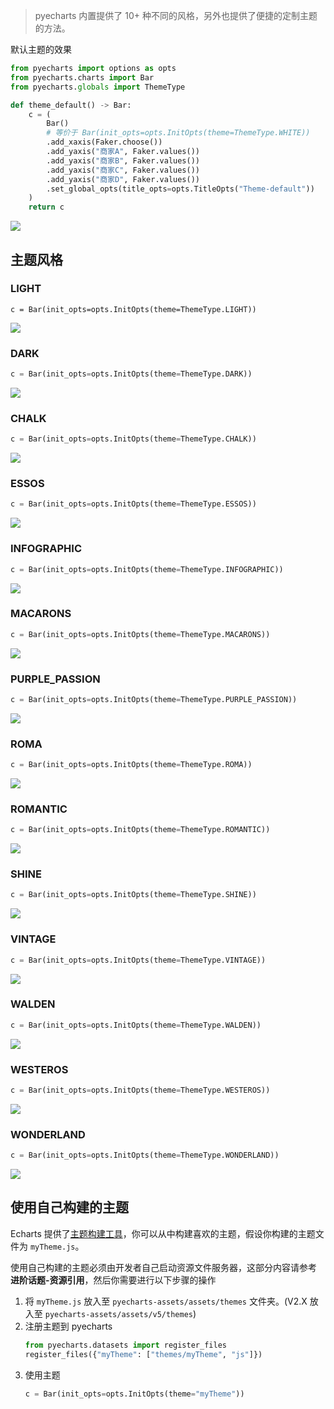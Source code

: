 > pyecharts 内置提供了 10+ 种不同的风格，另外也提供了便捷的定制主题的方法。

默认主题的效果
```python
from pyecharts import options as opts
from pyecharts.charts import Bar
from pyecharts.globals import ThemeType

def theme_default() -> Bar:
    c = (
        Bar()
        # 等价于 Bar(init_opts=opts.InitOpts(theme=ThemeType.WHITE))
        .add_xaxis(Faker.choose())
        .add_yaxis("商家A", Faker.values())
        .add_yaxis("商家B", Faker.values())
        .add_yaxis("商家C", Faker.values())
        .add_yaxis("商家D", Faker.values())
        .set_global_opts(title_opts=opts.TitleOpts("Theme-default"))
    )
    return c
```
![](themes.assets\faE4ffBF7c55897058-5bb03a80-5bf2-11e9-9ab8-7d6b5419b68b.png)


## 主题风格

### LIGHT

```pyhon
c = Bar(init_opts=opts.InitOpts(theme=ThemeType.LIGHT))
```
![](themes.assets\cF3C95726755897092-6cf94700-5bf2-11e9-8fa9-e7d880481a90.png)

### DARK

```python
c = Bar(init_opts=opts.InitOpts(theme=ThemeType.DARK))
```
![](themes.assets\Ca2B2f74DE55897130-80a4ad80-5bf2-11e9-836d-748b15b260ce.png)

### CHALK

```python
c = Bar(init_opts=opts.InitOpts(theme=ThemeType.CHALK))
```
![](themes.assets\C99da8B1FD55897251-bd70a480-5bf2-11e9-805e-6c0bd5e76b48.png)

### ESSOS

```python
c = Bar(init_opts=opts.InitOpts(theme=ThemeType.ESSOS))
```
![](themes.assets\0d4Bc9eF4755897288-cfeade00-5bf2-11e9-8b45-1f8aa45a166b.png)

### INFOGRAPHIC

```python
c = Bar(init_opts=opts.InitOpts(theme=ThemeType.INFOGRAPHIC))
```
![](themes.assets\5BF7f3A33555897310-dc6f3680-5bf2-11e9-921a-cc8981570378.png)

### MACARONS

```python
c = Bar(init_opts=opts.InitOpts(theme=ThemeType.MACARONS))
```
![](themes.assets\226Cdb5F1355897352-ef820680-5bf2-11e9-8d4f-314c2abb40df.png)

### PURPLE_PASSION

```python
c = Bar(init_opts=opts.InitOpts(theme=ThemeType.PURPLE_PASSION))
```
![](themes.assets\84C81C8fA255897399-ff99e600-5bf2-11e9-9135-0a186f0acad5.png)

### ROMA

```python
c = Bar(init_opts=opts.InitOpts(theme=ThemeType.ROMA))
```
![](themes.assets\9A7f0eEE0555897419-0d4f6b80-5bf3-11e9-8314-f433ab1cca5c.png)

### ROMANTIC

```python
c = Bar(init_opts=opts.InitOpts(theme=ThemeType.ROMANTIC))
```
![](themes.assets\a47efbe10655897475-2821e000-5bf3-11e9-9079-e8a6458900b2.png)

### SHINE

```python
c = Bar(init_opts=opts.InitOpts(theme=ThemeType.SHINE))
```
![](themes.assets\AbF93bDC2e55897502-366ffc00-5bf3-11e9-8492-ca9e162dafac.png)

### VINTAGE

```python
c = Bar(init_opts=opts.InitOpts(theme=ThemeType.VINTAGE))
```
![](themes.assets\76F35BBA4955897530-47b90880-5bf3-11e9-89d8-5466f0f7f3b1.png)

### WALDEN

```python
c = Bar(init_opts=opts.InitOpts(theme=ThemeType.WALDEN))
```
![](themes.assets\d1C54dA11F55897553-556e8e00-5bf3-11e9-8146-67c3e4d30109.png)

### WESTEROS

```python
c = Bar(init_opts=opts.InitOpts(theme=ThemeType.WESTEROS))
```
![](themes.assets\e2DE07c32655897595-6a4b2180-5bf3-11e9-97b1-61b9c575af9e.png)

### WONDERLAND

```python
c = Bar(init_opts=opts.InitOpts(theme=ThemeType.WONDERLAND))
```
![](themes.assets\F7b4c89AE855897678-8bac0d80-5bf3-11e9-9ca4-a85b3868cf81.png)


## 使用自己构建的主题

Echarts 提供了[主题构建工具](http://echarts.baidu.com/theme-builder/)，你可以从中构建喜欢的主题，假设你构建的主题文件为 `myTheme.js`。

使用自己构建的主题必须由开发者自己启动资源文件服务器，这部分内容请参考 **进阶话题-资源引用**，然后你需要进行以下步骤的操作

1. 将 `myTheme.js` 放入至 `pyecharts-assets/assets/themes` 文件夹。(V2.X 放入至 `pyecharts-assets/assets/v5/themes`)
2. 注册主题到 pyecharts
    ```python
    from pyecharts.datasets import register_files
    register_files({"myTheme": ["themes/myTheme", "js"]})
    ```
3. 使用主题
    ```python
    c = Bar(init_opts=opts.InitOpts(theme="myTheme"))
    ```